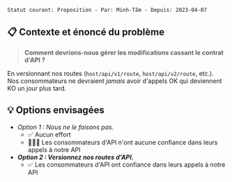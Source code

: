 ```text
Statut courant: Proposition - Par: Minh-Tâm - Depuis: 2023-04-07
```

## 📋 Contexte et énoncé du problème
> **Comment devrions-nous gérer les modifications cassant le contrat d'API ?**

En versionnant nos routes (`host/api/v1/route`, `host/api/v2/route`, etc.). Nos consommateurs ne devraient _jamais_ avoir d'appels OK qui deviennent KO un jour plus tard.

## 💡 Options envisagées
* _Option 1 : Nous ne le faisons pas._
  * ✅ Aucun effort
  * 🚫🚫🚫 Les consommateurs d'API n'ont aucune confiance dans leurs appels à notre API
* **_Option 2 : Versionnez nos routes d'API._**
  * ✅ Les consommateurs d'API ont confiance dans leurs appels à notre API
